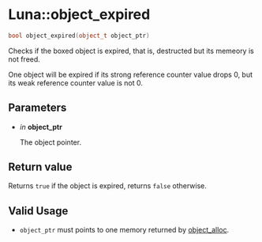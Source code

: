 # Luna::object_expired

```c++
bool object_expired(object_t object_ptr)
```

Checks if the boxed object is expired, that is, destructed but its memeory is not freed. 

One object will be expired if its strong reference counter value drops 0, but its weak reference counter value is not 0. 

## Parameters
* *in* **object_ptr**

    The object pointer. 

## Return value
Returns `true` if the object is expired, returns `false` otherwise. 

## Valid Usage
* `object_ptr` must points to one memory returned by [object_alloc](group___runtime_object_1gabbcaac45f20e9e4c322fb1db0376b641.md). 

